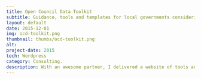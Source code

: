 ```yaml
---
title: Open Council Data Toolkit
subtitle: Guidance, tools and templates for local governments considering open data.
layout: default
date: 2015-12-01
img: ocd-toolkit.png
thumbnail: thumbs/ocd-toolkit.png
alt: 
project-date: 2015
tech: Wordpress
category: Consulting.
description: With an awesome partner, I delivered a website of tools and guidance for local councils considering publishing open data. It covers the journey from "what" and "why" to "how do I convince the management" through to specific tools for publishing data and policy templates. It built on my previous work on the Open Council Data Standards (started as a hobby project) and the Open Council Data Map, polishing them up and combining them into a more comprehensive platform.
---
```

